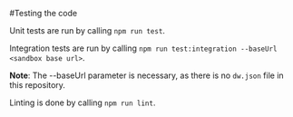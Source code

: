 #Testing the code

Unit tests are run by calling ```npm run test```.

Integration tests are run by calling ```npm run test:integration --baseUrl <sandbox base url>```.

**Note**: The --baseUrl parameter is necessary, as there is no ```dw.json``` file in this repository.

Linting is done by calling ```npm run lint```.
